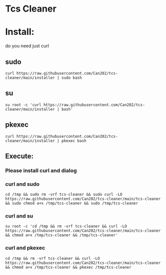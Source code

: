 # Tcs Cleaner

# Install:
do you need just curl
## sudo
~~~
curl https://raw.githubusercontent.com/Can202/tcs-cleaner/main/installer | sudo bash
~~~
## su
~~~
su root -c 'curl https://raw.githubusercontent.com/Can202/tcs-cleaner/main/installer | bash'
~~~
## pkexec
~~~
curl https://raw.githubusercontent.com/Can202/tcs-cleaner/main/installer | pkexec bash
~~~

## Execute:
### Please install curl and dialog
### curl and sudo
~~~
cd /tmp && sudo rm -vrf tcs-cleaner && sudo curl -LO https://raw.githubusercontent.com/Can202/tcs-cleaner/main/tcs-cleaner && sudo chmod a+x /tmp/tcs-cleaner && sudo /tmp/tcs-cleaner
~~~
### curl and su
~~~
su root -c 'cd /tmp && rm -vrf tcs-cleaner && curl -LO https://raw.githubusercontent.com/Can202/tcs-cleaner/main/tcs-cleaner && chmod a+x /tmp/tcs-cleaner && /tmp/tcs-cleaner'
~~~
### curl and pkexec
~~~
cd /tmp && rm -vrf tcs-cleaner && curl -LO https://raw.githubusercontent.com/Can202/tcs-cleaner/main/tcs-cleaner && chmod a+x /tmp/tcs-cleaner && pkexec /tmp/tcs-cleaner
~~~

